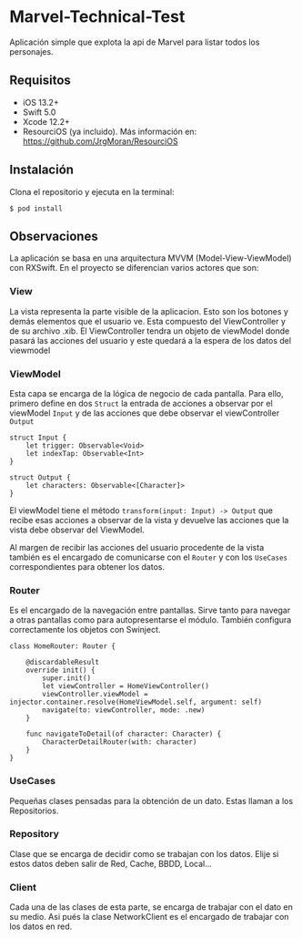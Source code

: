 # Marvel-Technical-Test

Aplicación simple que explota la api de Marvel para listar todos los personajes.

## Requisitos
- iOS 13.2+
- Swift 5.0
- Xcode 12.2+
- ResourciOS (ya incluido). Más información en: https://github.com/JrgMoran/ResourciOS

## Instalación
Clona el repositorio y ejecuta en la terminal:
```
$ pod install
```

## Observaciones
La aplicación se basa en una arquitectura MVVM (Model-View-ViewModel) con RXSwift. En el proyecto se diferencian varios actores que son:

### View
La vista representa la parte visible de la aplicacion. Esto son los botones y demás elementos que el usuario ve. Esta compuesto del ViewController y de su archivo .xib. El ViewController tendra un objeto de viewModel donde pasará las acciones del usuario y este quedará a la espera de los datos del viewmodel


### ViewModel
Esta capa se encarga de la lógica de negocio de cada pantalla. Para ello, primero define en dos `Struct` la entrada de acciones a observar por el viewModel `Input` y de las acciones que debe observar el viewController `Output`

```
struct Input {
    let trigger: Observable<Void>
    let indexTap: Observable<Int>
}

struct Output {
    let characters: Observable<[Character]>
}
```

 El viewModel tiene el método `transform(input: Input) -> Output` que recibe esas acciones a observar de la vista y devuelve las acciones que la vista debe observar del ViewModel.
 
Al margen de recibir las acciones del usuario procedente de la vista también es el encargado de comunicarse con el `Router` y con los `UseCases` correspondientes para obtener los datos.
 
 
 ### Router
Es el encargado de la navegación entre pantallas. Sirve  tanto para navegar a otras pantallas como para autopresentarse el módulo.
También configura correctamente los objetos con Swinject.

```
class HomeRouter: Router {
    
    @discardableResult
    override init() {
        super.init()
        let viewController = HomeViewController()
        viewController.viewModel = injector.container.resolve(HomeViewModel.self, argument: self)
        navigate(to: viewController, mode: .new)
    }
    
    func navigateToDetail(of character: Character) {
        CharacterDetailRouter(with: character)
    }
}
```

### UseCases
Pequeñas clases pensadas para la obtención de un dato. Estas llaman a los Repositorios.


### Repository
Clase que se encarga de decidir como se trabajan con los datos. Elije si estos datos deben salir de Red, Cache, BBDD, Local...

### Client
Cada una de las clases de esta parte, se encarga de trabajar con el dato en su medio. Asi pués la clase NetworkClient es el encargado de trabajar con los datos en red.
